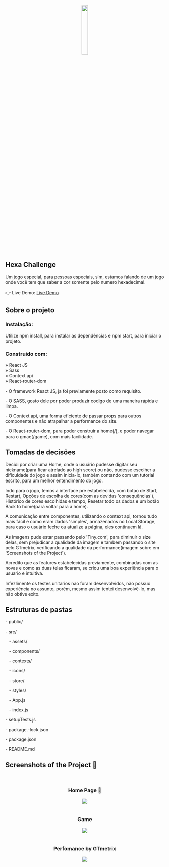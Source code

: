<div align='center'><img style="width:20%" src='https://github.com/Arthur-Cyberpunk/hexa_challenge/assets/72763456/23508103-77c9-4f5c-9a14-0f3f77ebc402'/></div>

<h2>Hexa Challenge</h2>

  <p>Um jogo especial, para pessoas especiais, sim, estamos falando de um jogo onde você tem que saber a cor somente pelo numero hexadecimal.</p>

👉 Live Demo: <a href='https://hexa-challenge.vercel.app/'>Live Demo</a>

<h2>Sobre o projeto</h2>

<h3>Instalação:</h3>

<p>Utilize npm install, para instalar as dependências e npm start, para iniciar o projeto.</p>

<h3>Construido com:</h3>

» React JS <br>
» Sass <br>
» Context api <br>
» React-router-dom

<p>- O framework React JS, ja foi previamente posto como requisito.</p>
<p>- O SASS, gosto dele por poder produzir codigo de uma maneira rápida e limpa.</p>
<p>- O Context api, uma forma eficiente de passar props para outros componentes e não atrapalhar a performance do site.</p>
<p>- O React-router-dom, para poder construir a home(/), e poder navegar para o gmae(/game), com mais facilidade.</p>

<h2>Tomadas de decisões</h2>

<p>Decidi por criar uma Home, onde o usuário pudesse digitar seu nickname(para ficar atrelado ao high score) ou não, pudesse escolher a dificuldade do jogo e assim inicia-lo, também contando com um tutorial escrito, para um melhor entendimento do jogo.</p>

<p>Indo para o jogo, temos a interface pre estabelecida, com botao de Start, Restart, Opções de escolha de cores(com as devidas 'consequências'), Histórico de cores escolhidas e tempo, Resetar todo os dados e um botão Back to home(para voltar para a home).</p>

<p>A comunicação entre componentes, utilizando o context api, tornou tudo mais fácil e como eram dados 'simples', armazenados no Local Storage, para caso o usuário feche ou atualize a página, eles continuem lá.</p>

<p>As imagens pude estar passando pelo 'Tiny.com', para diminuir o size delas, sem prejudicar a qualidade da imagem e tambem passando o site pelo GTmetrix, verificando a qualidade da performance(imagem sobre em 'Screenshots of the Project').</p>

<p>Acredito que as features estabelecidas previamente, combinadas com as novas e como as duas telas ficaram, se criou uma boa experiência para o usuario e intuitiva.</p>

<p>Infezlimente os testes unitarios nao foram desenvolvidos, não possuo experiência no assunto, porém, mesmo assim tentei desenvolvê-lo, mas não obtive exito.</p>

<h2>Estruturas de pastas</h2>

<p>- public/</p>
<p>- src/ </p>
<p>&nbsp &nbsp- assets/ </p>
<p>&nbsp &nbsp- components/ </p>
<p>&nbsp &nbsp- contexts/ </p>
<p> &nbsp &nbsp- icons/ </p>
<p>&nbsp &nbsp- store/ </p>
<p>&nbsp &nbsp- styles/ </p>
<p>&nbsp &nbsp- App.js </p>
<p>&nbsp &nbsp- index.js </p>
<p>- setupTests.js </p>
<p>- package.-lock.json </p>
<p>- package.json </p>
<p>- README.md </p>

<h2>Screenshots of the Project 📸</h2>
<br>
<h3 align='center'>Home Page 🏡</h3>

<div align='center'>
<img src='https://github.com/Arthur-Cyberpunk/hexa_challenge/assets/72763456/b818b57d-cf3a-4f1c-ae89-0ee27c17876b'/>

</div>

<br>
<h3 align='center'>Game</h3>

<div align='center'>
<img src='https://github.com/Arthur-Cyberpunk/hexa_challenge/assets/72763456/4a0e409e-f432-4f0d-9ec4-5eb5c52d67b7'/>

</div>

<br>
<h3 align='center'>Perfomance by GTmetrix</h3>

<div align='center'>
<img src='https://github.com/Arthur-Cyberpunk/hexa_challenge/assets/72763456/cb8cb87a-0196-4345-8dcf-6687e404c32a'/>

</div>
